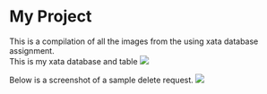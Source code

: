 # My Project

This is a compilation of all the images from the using xata database assignment.    
This is my xata database and table
![](./imagesxata/xata1.JPEG)
   
Below is a screenshot of a sample delete request.
![](./imagesxata/deletexata.JPEG)